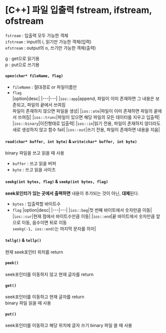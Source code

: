 # [C++] 파일 입출력 fstream, ifstream, ofstream

`fstream` : 입출력 모두 가능한 객체   
`ifstream` : input의 i, 읽기만 가능한 객체(입력)   
`ofstream` : output의 o, 쓰기만 가능한 객체(출력)   

g : get으로 읽기용   
p : put으로 쓰기용


#### `open(char* fileName, flag)`
* `fileName` : 절대경로 or 파일이름만
* `flag`   
    |option|desc|
    |---|---|
    |`ios::app`|append, 파일이 이미 존재하면 그 내용은 보존되고, 파일의 끝에서 쓰여짐<br/>파일이 존재하지 않으면 파일을 생성|
    |`ios::ate`|파일이 이미 존재하면 파일의 끝에서 쓰여짐|
    |`ios::trunc`|파일이 있으면 해당 파일의 모든 데이터를 지우고 입출력|
    |`ios::binary`|이진형태로 입출력|
    |`ios::in`|읽기 전용, 파일이 존재하지 않더라도 새로 생성하지 않고 함수 fail|
    |`ios::out`|쓰기 전용, 파일이 존재하면 내용을 지움|

#### `read(char* buffer, int byte)` & `write(char* buffer, int byte)`
binary 파일을 쓰고 읽을 때 사용

* `buffer` : 쓰고 읽을 버퍼
* `byte` : 쓰고 읽을 사이즈

#### `seekg(int bytes, flag)` & `seekp(int bytes, flag)`
**seek포인터가 있는 곳에서 출력하면** 내용이 추가되는 것이 아닌, **대체**된다.

* `bytes` : 입출력할 바이트수
* `flag`
    |option|desc|
    |---|---|
    |`ios::beg`|첫 번째 바이트에서 숫자만큼 이동|
    |`ios::cur`|현재 점에서 바이트수만큼 이동|
    |`ios::end`|끝 바이트에서 숫자만큼 앞으로 이동, 음수이면 뒤로 이동<br/> `seekg(-1, ios::end)`는 마지막 문자를 의미|


#### `tellg()` & `tellp()`
현재 seek포인터 위치를 return

#### `peek()`
seek포인터를 이동하지 않고 현재 글자를 return

#### `get()`
seek포인터를 이동하고 현재 글자를 return   
binary 파일 읽을 때 사용

#### `put()`
seek포인터를 이동하고 해당 위치에 글자 쓰기
binary 파일 쓸 때 사용
